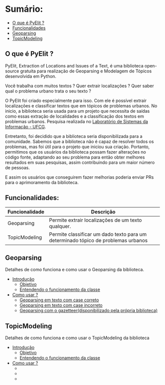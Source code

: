 # Sumário:

- [O que é PyElit ?](#o-que-é-pyelit-)
- [Funcionalidades](#funcionalidades)
- [Geoparsing](#geoparsing)
- [TopicModeling](#topicmodeling)

## O que é PyElit ?
PyElit, Extraction of Locations and Issues of a Text, é uma biblioteca open-source gratuita para realização de Geoparsing e Modelagem de Tópicos desenvolvida em Python.

Você trabalha com muitos textos ? Quer extrair localizações ?
Quer saber qual o problema urbano trata o seu texto ?

O PyElit foi criado especialmente para isso. Com ele é possível extrair localizações e classificar textos que em tópicos de problemas urbanos. No inicio, a biblioteca seria usada para um projeto que necessita de saídas como essas extração de localidades e a classificação dos textos em problemas urbanos. Pesquisa realizada no [Laboratório de Sistemas da Informação - UFCG](https://sites.google.com/view/lsi-ufcg).

Entretanto, foi decidido que a biblioteca seria disponibilizada para a comunidade. Sabemos que a biblioteca não é capaz de resolver todos os problemas, mas foi útil para o projeto que iniciou sua criação. Portanto, permitimos que os usuários da biblioteca possam fazer alterações no código fonte, adaptando ao seu problema para então obter melhores resultados em suas pesquisas, assim contribuindo para um maior número de pessoas.

E assim os usuários que conseguirem fazer melhorias poderia enviar PRs para o aprimoramento da biblioteca.

## Funcionalidades:
|  Funcionalidade  |  Descrição  |
|  --------------  |  ---------  |
|  Geoparsing      |  Permite extrair localizações de um texto qualquer. |
|  TopicModeling   |  Permite classificar um dado texto para um determinado tópico de problemas urbanos  |

## Geoparsing
Detalhes de como funciona e como usar o Geoparsing da biblioteca.

- [Introdução](geoparsing/introdution.md)
    - [Objetivo](#)
    - [Entendendo o funcionamento da classe](#)
- [Como usar ?](#)
    - [Geoparsing em texto com case correto](#)
    - [Geoparsing em texto com case incorreto](#)
    - [Geoparsing com o gazetteer(disponibilizado pela própria biblioteca)](#)

## TopicModeling
Detalhes de como funciona e como usar o TopicModeling da biblioteca

- [Introdução](topic_modeling/introdution.md)
    - [Objetivo](#)
    - [Entendendo o funcionamento da classe](#)
- [Como usar ?](#)
    - [](#)
    - [](#)
    - [](#)